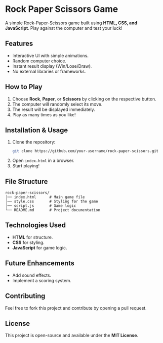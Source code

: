 # Rock Paper Scissors Game

A simple Rock-Paper-Scissors game built using **HTML, CSS, and JavaScript**. Play against the computer and test your luck!

## Features
- Interactive UI with simple animations.
- Random computer choice.
- Instant result display (Win/Lose/Draw).
- No external libraries or frameworks.

## How to Play
1. Choose **Rock**, **Paper**, or **Scissors** by clicking on the respective button.
2. The computer will randomly select its move.
3. The result will be displayed immediately.
4. Play as many times as you like!

## Installation & Usage
1. Clone the repository:
   ```sh
   git clone https://github.com/your-username/rock-paper-scissors.git
   ```
2. Open `index.html` in a browser.
3. Start playing!

## File Structure
```
rock-paper-scissors/
│── index.html      # Main game file
│── style.css       # Styling for the game
│── script.js       # Game logic
└── README.md       # Project documentation
```

## Technologies Used
- **HTML** for structure.
- **CSS** for styling.
- **JavaScript** for game logic.

## Future Enhancements
- Add sound effects.
- Implement a scoring system.

## Contributing
Feel free to fork this project and contribute by opening a pull request.

## License
This project is open-source and available under the **MIT License**.

